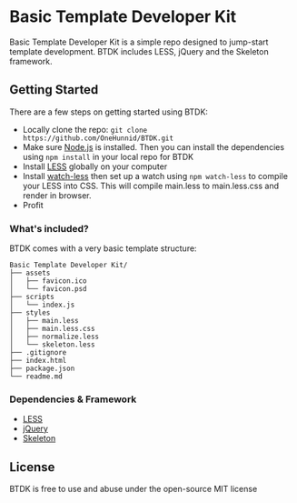 # Basic Template Developer Kit
Basic Template Developer Kit is a simple repo designed to jump-start template development. BTDK includes LESS, jQuery and the Skeleton framework.

## Getting Started

There are a few steps on getting started using BTDK:
* Locally clone the repo: `git clone https://github.com/OneHunnid/BTDK.git`
* Make sure [Node.js](https://nodejs.org/) is installed. Then you can install the dependencies using `npm install` in your local repo for BTDK
* Install [LESS](http://lesscss.org/#using-less) globally on your computer
* Install [watch-less](https://www.npmjs.com/package/watch-less) then set up a watch using `npm watch-less` to compile your LESS into CSS. This will compile main.less to main.less.css and render in browser.
* Profit

### What's included?

BTDK comes with a very basic template structure:

```    
Basic Template Developer Kit/
├── assets
│   ├── favicon.ico
│   └── favicon.psd
├── scripts
│   └── index.js
├── styles
│   ├── main.less
│   ├── main.less.css
│   ├── normalize.less
│   └── skeleton.less
├── .gitignore
├── index.html
├── package.json
└── readme.md
```
### Dependencies & Framework
* [LESS](http://lesscss.org/)
* [jQuery](https://jquery.com/)
* [Skeleton](http://getskeleton.com/)

## License
BTDK is free to use and abuse under the open-source MIT license
